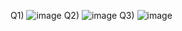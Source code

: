 Q1) ![image](https://github.com/RaoGhulam/pffall23/assets/142868044/49ac584e-0442-4cbb-b7c6-9dc3ab60a571)
Q2) ![image](https://github.com/RaoGhulam/pffall23/assets/142868044/18d60d13-42f6-40c8-b80e-d38f99d3c153)
Q3) ![image](https://github.com/RaoGhulam/pffall23/assets/142868044/004cbda5-8825-4a50-a58f-49b32e218d55)


